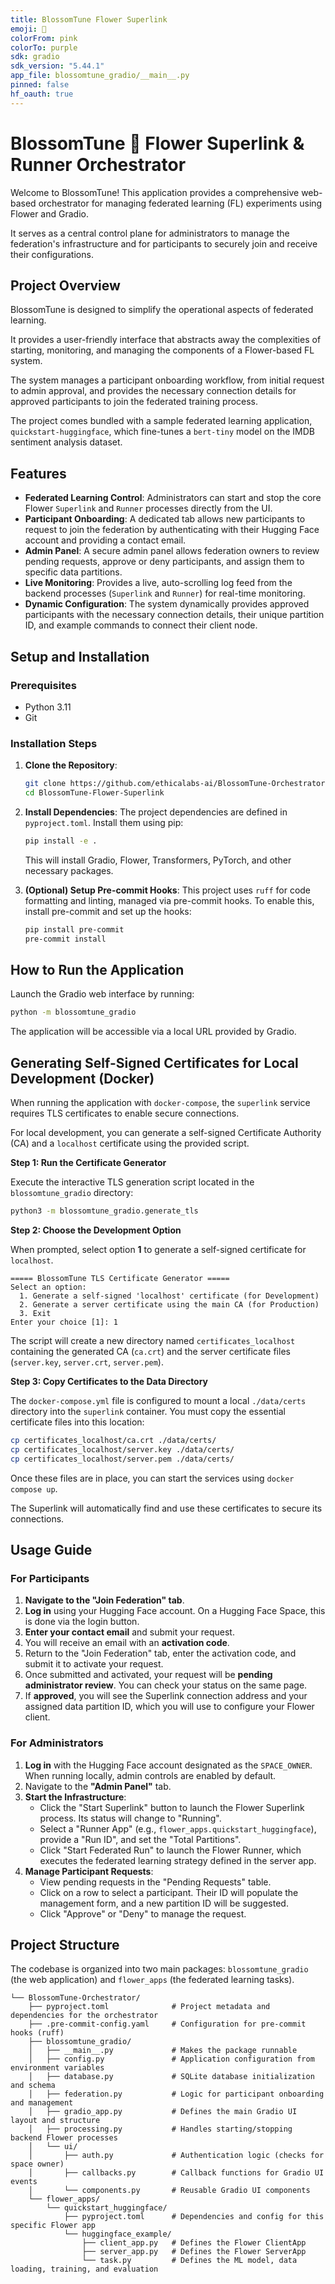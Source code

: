 ```yaml
---
title: BlossomTune Flower Superlink
emoji: 🌸
colorFrom: pink
colorTo: purple
sdk: gradio
sdk_version: "5.44.1"
app_file: blossomtune_gradio/__main__.py
pinned: false
hf_oauth: true
---
```


# BlossomTune 🌸 Flower Superlink & Runner Orchestrator

Welcome to BlossomTune\! This application provides a comprehensive web-based orchestrator for managing federated learning (FL) experiments using Flower and Gradio.

It serves as a central control plane for administrators to manage the federation's infrastructure and for participants to securely join and receive their configurations.

## Project Overview

BlossomTune is designed to simplify the operational aspects of federated learning.

It provides a user-friendly interface that abstracts away the complexities of starting, monitoring, and managing the components of a Flower-based FL system.

The system manages a participant onboarding workflow, from initial request to admin approval, and provides the necessary connection details for approved participants to join the federated training process.

The project comes bundled with a sample federated learning application, `quickstart-huggingface`, which fine-tunes a `bert-tiny` model on the IMDB sentiment analysis dataset.

## Features

  * **Federated Learning Control**: Administrators can start and stop the core Flower `Superlink` and `Runner` processes directly from the UI.
  * **Participant Onboarding**: A dedicated tab allows new participants to request to join the federation by authenticating with their Hugging Face account and providing a contact email.
  * **Admin Panel**: A secure admin panel allows federation owners to review pending requests, approve or deny participants, and assign them to specific data partitions.
  * **Live Monitoring**: Provides a live, auto-scrolling log feed from the backend processes (`Superlink` and `Runner`) for real-time monitoring.
  * **Dynamic Configuration**: The system dynamically provides approved participants with the necessary connection details, their unique partition ID, and example commands to connect their client node.

## Setup and Installation

### Prerequisites

  * Python 3.11
  * Git

### Installation Steps

1.  **Clone the Repository**:

    ```bash
    git clone https://github.com/ethicalabs-ai/BlossomTune-Orchestrator.git
    cd BlossomTune-Flower-Superlink
    ```

2.  **Install Dependencies**:
    The project dependencies are defined in `pyproject.toml`. Install them using pip:

    ```bash
    pip install -e .
    ```

    This will install Gradio, Flower, Transformers, PyTorch, and other necessary packages.

3.  **(Optional) Setup Pre-commit Hooks**:
    This project uses `ruff` for code formatting and linting, managed via pre-commit hooks. To enable this, install pre-commit and set up the hooks:

    ```bash
    pip install pre-commit
    pre-commit install
    ```

## How to Run the Application

Launch the Gradio web interface by running:

```bash
python -m blossomtune_gradio
```

The application will be accessible via a local URL provided by Gradio.

## Generating Self-Signed Certificates for Local Development (Docker)

When running the application with `docker-compose`, the `superlink` service requires TLS certificates to enable secure connections.

For local development, you can generate a self-signed Certificate Authority (CA) and a `localhost` certificate using the provided script.

**Step 1: Run the Certificate Generator**

Execute the interactive TLS generation script located in the `blossomtune_gradio` directory:

```bash
python3 -m blossomtune_gradio.generate_tls
```

**Step 2: Choose the Development Option**

When prompted, select option **1** to generate a self-signed certificate for `localhost`.

```text
===== BlossomTune TLS Certificate Generator =====
Select an option:
  1. Generate a self-signed 'localhost' certificate (for Development)
  2. Generate a server certificate using the main CA (for Production)
  3. Exit
Enter your choice [1]: 1
```

The script will create a new directory named `certificates_localhost` containing the generated CA (`ca.crt`) and the server certificate files (`server.key`, `server.crt`, `server.pem`).

**Step 3: Copy Certificates to the Data Directory**

The `docker-compose.yml` file is configured to mount a local `./data/certs` directory into the `superlink` container. You must copy the essential certificate files into this location:

```bash
cp certificates_localhost/ca.crt ./data/certs/
cp certificates_localhost/server.key ./data/certs/
cp certificates_localhost/server.pem ./data/certs/
```

Once these files are in place, you can start the services using `docker compose up`.

The Superlink will automatically find and use these certificates to secure its connections.


## Usage Guide

### For Participants

1.  **Navigate to the "Join Federation" tab**.
2.  **Log in** using your Hugging Face account. On a Hugging Face Space, this is done via the login button.
3.  **Enter your contact email** and submit your request.
4.  You will receive an email with an **activation code**.
5.  Return to the "Join Federation" tab, enter the activation code, and submit it to activate your request.
6.  Once submitted and activated, your request will be **pending administrator review**. You can check your status on the same page.
7.  If **approved**, you will see the Superlink connection address and your assigned data partition ID, which you will use to configure your Flower client.

### For Administrators

1.  **Log in** with the Hugging Face account designated as the `SPACE_OWNER`. When running locally, admin controls are enabled by default.
2.  Navigate to the **"Admin Panel"** tab.
3.  **Start the Infrastructure**:
      * Click the "Start Superlink" button to launch the Flower Superlink process. Its status will change to "Running".
      * Select a "Runner App" (e.g., `flower_apps.quickstart_huggingface`), provide a "Run ID", and set the "Total Partitions".
      * Click "Start Federated Run" to launch the Flower Runner, which executes the federated learning strategy defined in the server app.
4.  **Manage Participant Requests**:
      * View pending requests in the "Pending Requests" table.
      * Click on a row to select a participant. Their ID will populate the management form, and a new partition ID will be suggested.
      * Click "Approve" or "Deny" to manage the request.

## Project Structure

The codebase is organized into two main packages: `blossomtune_gradio` (the web application) and `flower_apps` (the federated learning tasks).

```
└── BlossomTune-Orchestrator/
    ├── pyproject.toml              # Project metadata and dependencies for the orchestrator
    ├── .pre-commit-config.yaml     # Configuration for pre-commit hooks (ruff)
    ├── blossomtune_gradio/
    │   ├── __main__.py             # Makes the package runnable
    │   ├── config.py               # Application configuration from environment variables
    │   ├── database.py             # SQLite database initialization and schema
    │   ├── federation.py           # Logic for participant onboarding and management
    │   ├── gradio_app.py           # Defines the main Gradio UI layout and structure
    │   ├── processing.py           # Handles starting/stopping backend Flower processes
    │   └── ui/
    │       ├── auth.py             # Authentication logic (checks for space owner)
    │       ├── callbacks.py        # Callback functions for Gradio UI events
    │       └── components.py       # Reusable Gradio UI components
    └── flower_apps/
        └── quickstart_huggingface/
            ├── pyproject.toml      # Dependencies and config for this specific Flower app
            └── huggingface_example/
                ├── client_app.py   # Defines the Flower ClientApp
                ├── server_app.py   # Defines the Flower ServerApp
                └── task.py         # Defines the ML model, data loading, training, and evaluation
```